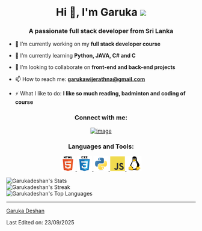 <h1 align="center">Hi 👋, I'm Garuka <img height="40" src="https://emoji.gg/assets/emoji/7333-parrotdance.gif"></h1>
<h3 align="center">A passionate full stack developer from Sri Lanka</h3>

- 🔭 I’m currently working on my **full stack developer course**

- 🌱 I’m currently learning **Python, JAVA, C# and C**

- 👯 I’m looking to collaborate on **front-end and back-end projects**

- 📫 How to reach me: **garukawijerathna@gmail.com**

- ⚡ What I like to do: **I like so much reading, badminton and coding of course**

<h3 align="center">Connect with me:</h3>
<div align="center">

[![image](https://img.shields.io/badge/LinkedIn-0077B5?style=for-the-badge&logo=linkedin&logoColor=white)](www.linkedin.com/in/garuka-wijerathna-404619377)

  
</div>

<h3 align="center">Languages and Tools:</h3>

<p align="center"> 
  <a href="https://www.w3.org/html/" target="_blank"> 
    <img src="https://raw.githubusercontent.com/devicons/devicon/master/icons/html5/html5-original-wordmark.svg" alt="html5" width="40" height="40"/> 
  </a>
  <a href="https://www.w3schools.com/css/" target="_blank"> 
    <img src="https://raw.githubusercontent.com/devicons/devicon/master/icons/css3/css3-original-wordmark.svg" alt="css3" width="40" height="40"/> 
  </a> 
  <a href="https://www.python.org" target="_blank"> 
    <img src="https://raw.githubusercontent.com/devicons/devicon/master/icons/python/python-original.svg" alt="python" width="40" height="40"/> 
  </a>  
  <a href="https://developer.mozilla.org/en-US/docs/Web/JavaScript" target="_blank"> 
    <img src="https://raw.githubusercontent.com/devicons/devicon/master/icons/javascript/javascript-original.svg" alt="javascript" width="40" height="40"/> 
  </a> 
  <a href="https://www.linux.org/" target="_blank"> 
    <img src="https://raw.githubusercontent.com/devicons/devicon/master/icons/linux/linux-original.svg" alt="linux" width="40" height="40"/> 
  </a> 
</p>

![Garukadeshan's Stats](https://github-readme-stats.vercel.app/api?username=Garukadeshan&theme=vue-dark&show_icons=true&hide_border=true&count_private=false)<br>
![Garukadeshan's Streak](https://github-readme-streak-stats.herokuapp.com/?user=Garukadeshan&theme=vue-dark&hide_border=true)<br>
![Garukadeshan's Top Languages](https://github-readme-stats.vercel.app/api/top-langs/?username=Garukadeshan&theme=vue-dark&show_icons=true&hide_border=true&layout=compact)<br>

------

[Garuka Deshan](https://github.com/Garukadeshan)

Last Edited on: 23/09/2025
